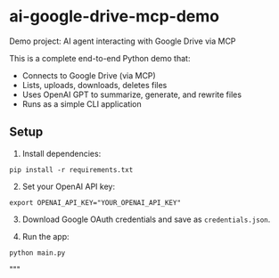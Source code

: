# ai-google-drive-mcp-demo
Demo project: AI agent interacting with Google Drive via MCP

This is a complete end-to-end Python demo that:


- Connects to Google Drive (via MCP)
- Lists, uploads, downloads, deletes files
- Uses OpenAI GPT to summarize, generate, and rewrite files
- Runs as a simple CLI application


## Setup


1. Install dependencies:
```
pip install -r requirements.txt
```


2. Set your OpenAI API key:
```
export OPENAI_API_KEY="YOUR_OPENAI_API_KEY"
```


3. Download Google OAuth credentials and save as `credentials.json`.


4. Run the app:
```
python main.py
```
"""
